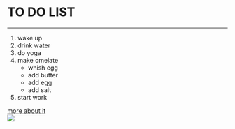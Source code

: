 
<html>
<head>
<title> to do list </title>
  <h1> TO DO LIST </h1>
  <hr/>
</head>
<body>
<ol>
  <li> wake up </li>
  <li> drink water</li>
  <li> do yoga</li>
  <li> make omelate
    <ul>
      <li> whish egg</li>
      <li> add butter</li>
      <li> add egg </li>
      <li> add salt </li>
    </ul>
  </li>
  <li> start work </li>  
</ol>
  <a href="https://en.m.wikipedia.org/wiki/Wikipedia:To-do_list"> more about it </a>
  <br/>
  <img src="https://encrypted-tbn0.gstatic.com/images?q=tbn:ANd9GcTq6ODoZIIHzR61rRLO5hrH-5w8Qz4r6b-KCw&usqp=CAU"/>
<br/>
</body>
</html>
